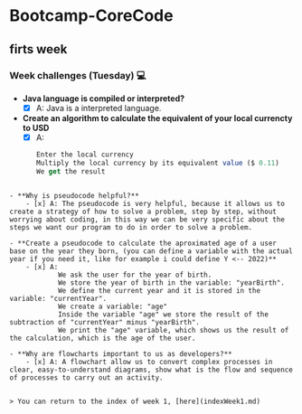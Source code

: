 # Bootcamp-CoreCode

## firts week
### Week challenges (Tuesday) 💻
- **Java language is compiled or interpreted?**
	- [x] A: Java is a interpreted language.

- **Create an algorithm to calculate the equivalent of your local currencty to USD**
	- [x] A:
		```javascript
        Enter the local currency
        Multiply the local currency by its equivalent value ($ 0.11)
        We get the result
```

- **Why is pseudocode helpful?**
	- [x] A: The pseudocode is very helpful, because it allows us to create a strategy of how to solve a problem, step by step, without worrying about coding, in this way we can be very specific about the steps we want our program to do in order to solve a problem.

- **Create a pseudocode to calculate the aproximated age of a user base on the year they born, (you can define a variable with the actual year if you need it, like for example i could define Y <-- 2022)**
	- [x] A:
			We ask the user for the year of birth.
			We store the year of birth in the variable: "yearBirth".
			We define the current year and it is stored in the variable: "currentYear".
			We create a variable: "age"
			Inside the variable "age" we store the result of the subtraction of "currentYear" minus "yearBirth".
			We print the "age" variable, which shows us the result of the calculation, which is the age of the user.

- **Why are flowcharts important to us as developers?**
	- [x] A: A flowchart allow us to convert complex processes in clear, easy-to-understand diagrams, show what is the flow and sequence of processes to carry out an activity.


> You can return to the index of week 1, [here](indexWeek1.md)